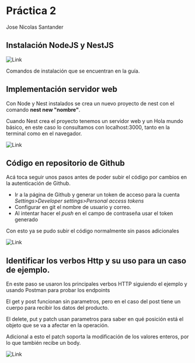 # Práctica 2
Jose Nicolas Santander

## Instalación NodeJS y NestJS
![Link]()

Comandos de instalación que se encuentran en la guía.

## Implementación servidor web 

Con Node y Nest instalados se crea un nuevo proyecto de nest con el comando **nest new "nombre"**.

Cuando Nest crea el proyecto tenemos un servidor web y un Hola mundo básico, en este caso lo consultamos con
localhost:3000, tanto en la terminal como en el navegador.

![Link]()

## Código en repositorio de Github
Acá toca seguir unos pasos antes de poder subir el código por cambios en la autenticación de Github.

- Ir a la página de Github y generar un token de acceso para la cuenta *Settings>Developer settings>Personal 
access tokens*
- Configurar en git el nombre de usuario y correo.
- Al intentar hacer el *push* en el campo de contraseña usar el token generado

Con esto ya se pudo subir el código normalmente sin pasos adicionales

![Link]()

## Identificar los verbos Http y su uso para un caso de ejemplo.

En este paso se usaron los principales verbos HTTP siguiendo el ejemplo y usando Postman para probar los endpoints

El get y post funcionan sin parametros, pero en el caso del post tiene un cuerpo para recibir los datos del producto.

El delete, put y patch usan parametros para saber en qué posición está el objeto que se va a afectar en la operación.

Adicional a esto el patch soporta la modificación de los valores enteros, por lo que también recibe un body.

![Link]()